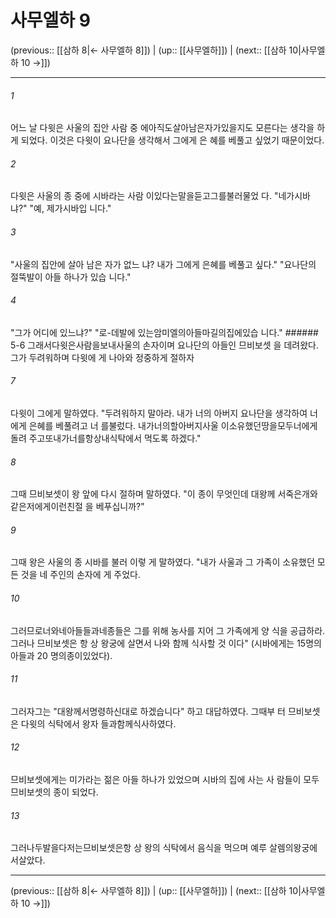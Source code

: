 # 사무엘하 9

(previous:: [[삼하 8|← 사무엘하 8]]) | (up:: [[사무엘하]]) | (next:: [[삼하 10|사무엘하 10 →]])

***




###### 1 

어느 날 다윗은 사울의 집안 사람 중 에아직도살아남은자가있을지도 모른다는 생각을 하게 되었다. 이것은 다윗이 요나단을 생각해서 그에게 은 혜를 베풀고 싶었기 때문이었다. 



###### 2 

다윗은 사울의 종 중에 시바라는 사람 이있다는말을듣고그를불러물었 다. "네가시바냐?" "예, 제가시바입 니다." 



###### 3 

"사울의 집안에 살아 남은 자가 없느 냐? 내가 그에게 은혜를 베풀고 싶다." "요나단의 절뚝발이 아들 하나가 있습 니다." 



###### 4 

"그가 어디에 있느냐?" "로-데발에 있는암미엘의아들마길의집에있습 니다." ###### 5-6 그래서다윗은사람을보내사울의 손자이며 요나단의 아들인 므비보셋 을 데려왔다. 그가 두려워하며 다윗에 게 나아와 정중하게 절하자 



###### 7 

다윗이 그에게 말하였다. "두려워하지 말아라. 내가 너의 아버지 요나단을 생각하여 너에게 은혜를 베풀려고 너 를불렀다. 내가너의할아버지사울 이소유했던땅을모두너에게돌려 주고또내가너를항상내식탁에서 먹도록 하겠다." 



###### 8 

그때 므비보셋이 왕 앞에 다시 절하며 말하였다. "이 종이 무엇인데 대왕께 서죽은개와같은저에게이런친절 을 베푸십니까?" 



###### 9 

그때 왕은 사울의 종 시바를 불러 이렇 게 말하였다. "내가 사울과 그 가족이 소유했던 모든 것을 네 주인의 손자에 게 주었다. 



###### 10 

그러므로너와네아들들과네종들은 그를 위해 농사를 지어 그 가족에게 양 식을 공급하라. 그러나 므비보셋은 항 상 왕궁에 살면서 나와 함께 식사할 것 이다" (시바에게는 15명의 아들과 20 명의종이있었다). 



###### 11 

그러자그는 "대왕께서명령하신대로 하겠습니다" 하고 대답하였다. 그때부 터 므비보셋은 다윗의 식탁에서 왕자 들과함께식사하였다. 



###### 12 

므비보셋에게는 미가라는 젊은 아들 하나가 있었으며 시바의 집에 사는 사 람들이 모두 므비보셋의 종이 되었다. 



###### 13 

그러나두발을다저는므비보셋은항 상 왕의 식탁에서 음식을 먹으며 예루 살렘의왕궁에서살았다.

***

(previous:: [[삼하 8|← 사무엘하 8]]) | (up:: [[사무엘하]]) | (next:: [[삼하 10|사무엘하 10 →]])
